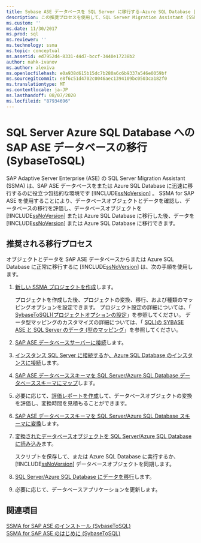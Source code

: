 ```yaml
---
title: Sybase ASE データベースを SQL Server に移行する-Azure SQL Database |Microsoft Docs
description: この推奨プロセスを使用して、SQL Server Migration Assistant (SSMA) を使用して SQL Server または Azure SQL Database に SAP Adaptive Server Enterprise データベースを移行します。
ms.custom: ''
ms.date: 11/30/2017
ms.prod: sql
ms.reviewer: ''
ms.technology: ssma
ms.topic: conceptual
ms.assetid: ed7952d4-8331-44d7-bccf-3440e17238b2
author: nahk-ivanov
ms.author: alexiva
ms.openlocfilehash: e0a938d615b15dc7b280a6c6b9337a546e0059bf
ms.sourcegitcommit: e8f6c51d4702c0046aec1394109bc0503ca182f0
ms.translationtype: MT
ms.contentlocale: ja-JP
ms.lasthandoff: 08/07/2020
ms.locfileid: "87934696"
---
```

# <a name="migrating-sap-ase-databases-to-sql-server---azure-sql-database-sybasetosql"></a>SQL Server Azure SQL Database への SAP ASE データベースの移行 (SybaseToSQL)
SAP Adaptive Server Enterprise (ASE) の SQL Server Migration Assistant (SSMA) は、SAP ASE データベースをまたは Azure SQL Database に迅速に移行するのに役立つ包括的な環境です [!INCLUDE[ssNoVersion](../../includes/ssnoversion-md.md)] 。 SSMA for SAP ASE を使用することにより、データベースオブジェクトとデータを確認し、データベースの移行を評価し、データベースオブジェクトを [!INCLUDE[ssNoVersion](../../includes/ssnoversion-md.md)] または Azure SQL Database に移行した後、データを [!INCLUDE[ssNoVersion](../../includes/ssnoversion-md.md)] または Azure SQL Database に移行できます。  
  
## <a name="recommended-migration-process"></a>推奨される移行プロセス  
オブジェクトとデータを SAP ASE データベースからまたは Azure SQL Database に正常に移行するに [!INCLUDE[ssNoVersion](../../includes/ssnoversion-md.md)] は、次の手順を使用します。  
  
1.  [新しい SSMA プロジェクトを作成](working-with-ssma-projects-sybasetosql.md)します。  
  
    プロジェクトを作成した後、プロジェクトの変換、移行、および種類のマッピングオプションを設定できます。 プロジェクト設定の詳細については、「 [SybaseToSQL&#41;&#40;プロジェクトオプションの設定](../../ssma/sybase/setting-project-options-sybasetosql.md)」を参照してください。 データ型マッピングのカスタマイズの詳細については、「 [SQL&#41;の SYBASE ASE と SQL Server のデータ &#40;型のマッピング](../../ssma/sybase/mapping-sybase-ase-and-sql-server-data-types-sybasetosql.md)」を参照してください。  
  
2.  [SAP ASE データベースサーバーに接続](connecting-to-sybase-ase-sybasetosql.md)します。  
  
3.  [インスタンス SQL Server に接続する](connecting-to-sql-server-sybasetosql.md)か[、Azure SQL Database のインスタンスに接続](connecting-to-azure-sql-db-sybasetosql.md)します。  
  
4.  [SAP ASE データベーススキーマを SQL Server/Azure SQL Database データベーススキーマにマップ](https://msdn.microsoft.com/2c927003-c49d-4fe1-8e3e-5b2899166268)します。  
  
5.  必要に応じて、[評価レポートを作成](assessing-sybase-ase-database-objects-for-conversion-sybasetosql.md)して、データベースオブジェクトの変換を評価し、変換時間を見積もることができます。  
  
6.  [SAP ASE データベーススキーマを SQL Server/Azure SQL Database スキーマに変換](https://msdn.microsoft.com/509cb65d-2f54-427a-83d7-37919cc4e3e3)します。  
  
7.  [変換されたデータベースオブジェクトを SQL Server/Azure SQL Database に読み込み](https://msdn.microsoft.com/4c59256f-99a8-4351-9559-a455813dbd06)ます。  
  
    スクリプトを保存して、または Azure SQL Database に実行するか、 [!INCLUDE[ssNoVersion](../../includes/ssnoversion-md.md)] データベースオブジェクトを同期します。  
  
8.  [SQL Server/Azure SQL Database にデータを移行](https://msdn.microsoft.com/54a39f5e-9250-4387-a3ae-eae47c799811)します。  
  
9. 必要に応じて、データベースアプリケーションを更新します。  
  
## <a name="see-also"></a>関連項目  
[SSMA for SAP ASE のインストール &#40;SybaseToSQL&#41;](../../ssma/sybase/installing-ssma-for-sybase-sybasetosql.md)  
[SSMA for SAP ASE のはじめに &#40;SybaseToSQL&#41;](../../ssma/sybase/getting-started-with-ssma-for-sybase-sybasetosql.md)  
  
